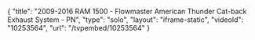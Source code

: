 {
    "title": "2009-2016 RAM 1500 - Flowmaster American Thunder Cat-back Exhaust System - PN",
    "type": "solo",
    "layout": "iframe-static",
    "videoId": "10253564",
    "url": "\/tvpembed\/10253564"
}